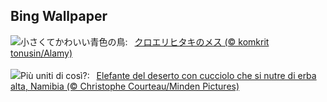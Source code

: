 ## Bing Wallpaper
![](https://www.bing.com/th?id=OHR.NestingMonarch_JA-JP0784290288_UHD.jpg&w=1000)小さくてかわいい青色の鳥:&nbsp;&ensp;[クロエリヒタキのメス (© komkrit tonusin/Alamy)](https://www.bing.com/th?id=OHR.NestingMonarch_JA-JP0784290288_UHD.jpg)
<br><br/>
![](https://www.bing.com/th?id=OHR.ElephantGrass_IT-IT5535834532_UHD.jpg&w=1000)Più uniti di così?:&nbsp;&ensp;[Elefante del deserto con cucciolo che si nutre di erba alta, Namibia (© Christophe Courteau/Minden Pictures)](https://www.bing.com/th?id=OHR.ElephantGrass_IT-IT5535834532_UHD.jpg)
<br><br/>
